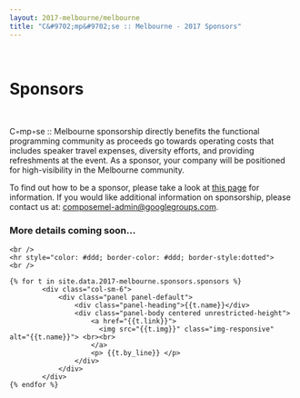 ```yaml
---
layout: 2017-melbourne/melbourne
title: "C&#9702;mp&#9702;se :: Melbourne - 2017 Sponsors"
---
```


<!--

TODO:

* Update sponsorship prospectus link to an internal page

-->

<style type="text/css">
		.panel-default .panel-body.unrestricted-height {
			max-height: none;
		}
</style>

<div class="sep talk melbourne" data-stellar-background-ratio="0.5" style="background-position: 50% -91.5px;"></div>
<br />

<div class="container">

  <h1 class="centered">Sponsors</h1>
  <br />

  <div class="row">
    <div class="col-sm-offset-2 col-sm-8">
      <p>
        C&#9702;mp&#9702;se :: Melbourne sponsorship directly benefits the functional programming community as
        proceeds go towards operating costs that includes speaker travel expenses,
        diversity efforts, and providing refreshments at the event. As a sponsor, your
        company will be positioned for high-visibility in the Melbourne community.
      </p>
      <p>
        To find out how to be a sponsor, please take a look at
        <a href="https://github.com/composeconference/Compose-Melbourne/wiki/Sponsorship-Tiers">this page</a>
        for information. If you would like additional information on sponsorship,
        please contact us at: <a href="mailto:composemel-admin@googlegroups.com">composemel-admin@googlegroups.com</a>.
      </p>
      <h3> More details coming soon... </h3>
    </div>
  </div>
  <div class="row">

    <br />
    <hr style="color: #ddd; border-color: #ddd; border-style:dotted">
    <br />

	{% for t in site.data.2017-melbourne.sponsors.sponsors %}
			<div class="col-sm-6">
				<div class="panel panel-default">
					<div class="panel-heading">{{t.name}}</div>
					<div class="panel-body centered unrestricted-height">
						<a href="{{t.link}}">
						  <img src="{{t.img}}" class="img-responsive" alt="{{t.name}}"> <br><br>
						</a>
						<p> {{t.by_line}} </p>
					</div>
				</div>
			</div>
	{% endfor %}
  </div>
</div>
